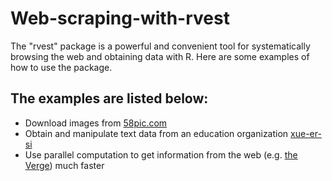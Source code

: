 # Web-scraping-with-rvest #
The "rvest" package is a powerful and convenient tool for systematically browsing the web and obtaining data with R. Here are some examples of how to use the package.

## The examples are listed below: ##
- Download images from [58pic.com](http://www.58pic.com/)
- Obtain and manipulate text data from an education organization [xue-er-si](http://sbj.speiyou.com/shouye/)
- Use parallel computation to get information from the web (e.g. [the Verge](https://www.theverge.com/)) much faster
